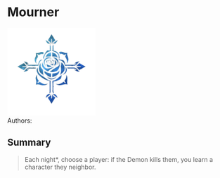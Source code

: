# Mourner
<img src="https://raw.githubusercontent.com/yoyosource/BOTC-HomeBrew/master/Townsfolk/Mourner/image.png" alt="drawing" width="200"/>\
Authors: 

## Summary
> Each night*, choose a player: if the Demon kills them, you learn a character they neighbor.

